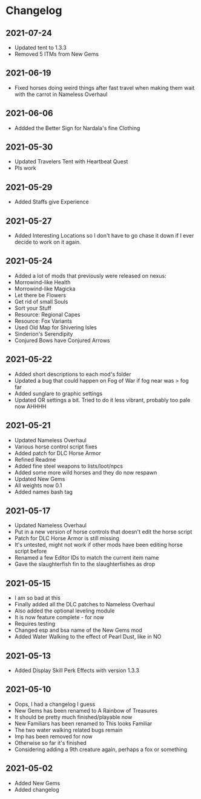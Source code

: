 # Changelog

## 2021-07-24

- Updated tent to 1.3.3
- Removed 5 ITMs from New Gems

## 2021-06-19

- Fixed horses doing weird things after fast travel when making them wait with the carrot in Nameless Overhaul

## 2021-06-06

- Addded the Better Sign for Nardala's fine Clothing

## 2021-05-30

- Updated Travelers Tent with Heartbeat Quest
- Pls work

## 2021-05-29

- Added Staffs give Experience

## 2021-05-27

- Added Interesting Locations so I don't have to go chase it down if I ever decide to work on it again.

## 2021-05-24

- Added a lot of mods that previously were released on nexus:
- Morrowind-like Health
- Morrowind-like Magicka
- Let there be Flowers
- Get rid of small Souls
- Sort your Stuff
- Resource: Regional Capes
- Resource: Fox Variants
- Used Old Map for Shivering Isles
- Sinderion's Serendipity
- Conjured Bows have Conjured Arrows

## 2021-05-22

- Added short descriptions to each mod's folder
- Updated a bug that could happen on Fog of War if fog near was > fog far
- Added sunglare to graphic settings
- Updated OR settings a bit. Tried to do it less vibrant, probably too pale now AHHHH

## 2021-05-21

- Updated Nameless Overhaul
- Various horse control script fixes
- Added patch for DLC Horse Armor
- Refined Readme
- Added fine steel weapons to lists/loot/npcs
- Added some more wild horses and they do now respawn
- Updated New Gems
- All weights now 0.1
- Added names bash tag

## 2021-05-17

- Updated Nameless Overhaul
- Put in a new version of horse controls that doesn't edit the horse script
- Patch for DLC Horse Armor is still missing
- It's untested, might not work if other mods have been editing horse script before
- Renamed a few Editor IDs to match the current item name
- Gave the slaughterfish fin to the slaughterfishes as drop

## 2021-05-15

- I am so bad at this
- Finally added all the DLC patches to Nameless Overhaul
- Also added the optional leveling module
- It is now feature complete - for now
- Requires testing
- Changed esp and bsa name of the New Gems mod
- Added Water Walking to the effect of Pearl Dust, like in NO

## 2021-05-13

- Added Display Skill Perk Effects with version 1.3.3

## 2021-05-10

- Oops, I had a changelog I guess
- New Gems has been renamed to A Rainbow of Treasures
- It should be pretty much finished/playable now
- New Familiars has been renamed to This looks Familiar
- The two water walking related bugs remain 
- Imp has been removed for now
- Otherwise so far it's finished
- Considering adding a 9th creature again, perhaps a fox or something

## 2021-05-02

- Added New Gems
- Added changelog
